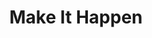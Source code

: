 ---
title: "Make It Happen"
about_image: "/images/home_first.png"
about_title: "O NAS"
about_description: "To co robimy, robimy z pasją"
about_url: "/about"
decors_title: "DEKORACJE"
decors_description: "Dzięki nam będzie pięknie"
decors_complex_description: "Lorem ipsum dolor sit amet, consectetur adipiscing elit. Ut volutpat maximus lacinia. Pellentesque eu dignissim diam. Etiam placerat condimentum ipsum, quis sollicitudin nunc ultricies nec. Nullam molestie scelerisque dui"
decors_url: "/decors"
decors_image_first: "/images/home_decors_first.png"
decors_title_first: "Pierwszy tytuł"
decors_image_second: "/images/home_decors_second.png"
decors_title_second: "Drugi tytuł"
decors_image_third: "/images/home_decors_third.png"
decors_title_third: "Trzeci tytuł"
decors_image_fourth: "/images/home_decors_fourth.png"
decors_title_fourth: "Czwarty tytuł"
how_title: "JAK DZIAŁAMY?"
how_description: "Z nami wszystko jest proste"
how_complex_description: "Lorem ipsum dolor sit amet, consectetur adipiscing elit. Ut volutpat maximus lacinia. Pellentesque eu dignissim diam. Etiam placerat condimentum ipsum, quis sollicitudin nunc ultricies nec. Nullam molestie scelerisque dui"
how_url: "/decors"
how_image_first: "/images/home_how_first.png"
how_image_second: "/images/home_how_second.png"
how_image_third: "/images/home_how_third.png"
more_text: "Więcej"
---